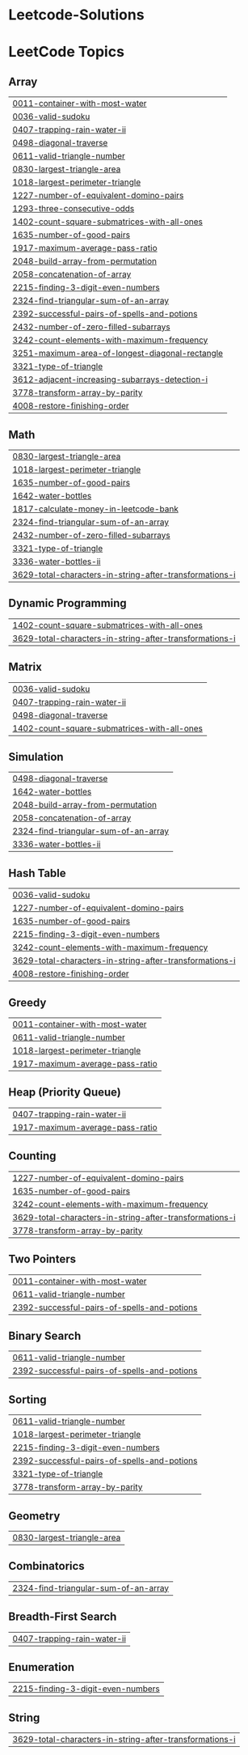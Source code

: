 # Leetcode-Solutions
<!---LeetCode Topics Start-->
# LeetCode Topics
## Array
|  |
| ------- |
| [0011-container-with-most-water](https://github.com/DeependraKeshri/Leetcode-Solutions/tree/master/0011-container-with-most-water) |
| [0036-valid-sudoku](https://github.com/DeependraKeshri/Leetcode-Solutions/tree/master/0036-valid-sudoku) |
| [0407-trapping-rain-water-ii](https://github.com/DeependraKeshri/Leetcode-Solutions/tree/master/0407-trapping-rain-water-ii) |
| [0498-diagonal-traverse](https://github.com/DeependraKeshri/Leetcode-Solutions/tree/master/0498-diagonal-traverse) |
| [0611-valid-triangle-number](https://github.com/DeependraKeshri/Leetcode-Solutions/tree/master/0611-valid-triangle-number) |
| [0830-largest-triangle-area](https://github.com/DeependraKeshri/Leetcode-Solutions/tree/master/0830-largest-triangle-area) |
| [1018-largest-perimeter-triangle](https://github.com/DeependraKeshri/Leetcode-Solutions/tree/master/1018-largest-perimeter-triangle) |
| [1227-number-of-equivalent-domino-pairs](https://github.com/DeependraKeshri/Leetcode-Solutions/tree/master/1227-number-of-equivalent-domino-pairs) |
| [1293-three-consecutive-odds](https://github.com/DeependraKeshri/Leetcode-Solutions/tree/master/1293-three-consecutive-odds) |
| [1402-count-square-submatrices-with-all-ones](https://github.com/DeependraKeshri/Leetcode-Solutions/tree/master/1402-count-square-submatrices-with-all-ones) |
| [1635-number-of-good-pairs](https://github.com/DeependraKeshri/Leetcode-Solutions/tree/master/1635-number-of-good-pairs) |
| [1917-maximum-average-pass-ratio](https://github.com/DeependraKeshri/Leetcode-Solutions/tree/master/1917-maximum-average-pass-ratio) |
| [2048-build-array-from-permutation](https://github.com/DeependraKeshri/Leetcode-Solutions/tree/master/2048-build-array-from-permutation) |
| [2058-concatenation-of-array](https://github.com/DeependraKeshri/Leetcode-Solutions/tree/master/2058-concatenation-of-array) |
| [2215-finding-3-digit-even-numbers](https://github.com/DeependraKeshri/Leetcode-Solutions/tree/master/2215-finding-3-digit-even-numbers) |
| [2324-find-triangular-sum-of-an-array](https://github.com/DeependraKeshri/Leetcode-Solutions/tree/master/2324-find-triangular-sum-of-an-array) |
| [2392-successful-pairs-of-spells-and-potions](https://github.com/DeependraKeshri/Leetcode-Solutions/tree/master/2392-successful-pairs-of-spells-and-potions) |
| [2432-number-of-zero-filled-subarrays](https://github.com/DeependraKeshri/Leetcode-Solutions/tree/master/2432-number-of-zero-filled-subarrays) |
| [3242-count-elements-with-maximum-frequency](https://github.com/DeependraKeshri/Leetcode-Solutions/tree/master/3242-count-elements-with-maximum-frequency) |
| [3251-maximum-area-of-longest-diagonal-rectangle](https://github.com/DeependraKeshri/Leetcode-Solutions/tree/master/3251-maximum-area-of-longest-diagonal-rectangle) |
| [3321-type-of-triangle](https://github.com/DeependraKeshri/Leetcode-Solutions/tree/master/3321-type-of-triangle) |
| [3612-adjacent-increasing-subarrays-detection-i](https://github.com/DeependraKeshri/Leetcode-Solutions/tree/master/3612-adjacent-increasing-subarrays-detection-i) |
| [3778-transform-array-by-parity](https://github.com/DeependraKeshri/Leetcode-Solutions/tree/master/3778-transform-array-by-parity) |
| [4008-restore-finishing-order](https://github.com/DeependraKeshri/Leetcode-Solutions/tree/master/4008-restore-finishing-order) |
## Math
|  |
| ------- |
| [0830-largest-triangle-area](https://github.com/DeependraKeshri/Leetcode-Solutions/tree/master/0830-largest-triangle-area) |
| [1018-largest-perimeter-triangle](https://github.com/DeependraKeshri/Leetcode-Solutions/tree/master/1018-largest-perimeter-triangle) |
| [1635-number-of-good-pairs](https://github.com/DeependraKeshri/Leetcode-Solutions/tree/master/1635-number-of-good-pairs) |
| [1642-water-bottles](https://github.com/DeependraKeshri/Leetcode-Solutions/tree/master/1642-water-bottles) |
| [1817-calculate-money-in-leetcode-bank](https://github.com/DeependraKeshri/Leetcode-Solutions/tree/master/1817-calculate-money-in-leetcode-bank) |
| [2324-find-triangular-sum-of-an-array](https://github.com/DeependraKeshri/Leetcode-Solutions/tree/master/2324-find-triangular-sum-of-an-array) |
| [2432-number-of-zero-filled-subarrays](https://github.com/DeependraKeshri/Leetcode-Solutions/tree/master/2432-number-of-zero-filled-subarrays) |
| [3321-type-of-triangle](https://github.com/DeependraKeshri/Leetcode-Solutions/tree/master/3321-type-of-triangle) |
| [3336-water-bottles-ii](https://github.com/DeependraKeshri/Leetcode-Solutions/tree/master/3336-water-bottles-ii) |
| [3629-total-characters-in-string-after-transformations-i](https://github.com/DeependraKeshri/Leetcode-Solutions/tree/master/3629-total-characters-in-string-after-transformations-i) |
## Dynamic Programming
|  |
| ------- |
| [1402-count-square-submatrices-with-all-ones](https://github.com/DeependraKeshri/Leetcode-Solutions/tree/master/1402-count-square-submatrices-with-all-ones) |
| [3629-total-characters-in-string-after-transformations-i](https://github.com/DeependraKeshri/Leetcode-Solutions/tree/master/3629-total-characters-in-string-after-transformations-i) |
## Matrix
|  |
| ------- |
| [0036-valid-sudoku](https://github.com/DeependraKeshri/Leetcode-Solutions/tree/master/0036-valid-sudoku) |
| [0407-trapping-rain-water-ii](https://github.com/DeependraKeshri/Leetcode-Solutions/tree/master/0407-trapping-rain-water-ii) |
| [0498-diagonal-traverse](https://github.com/DeependraKeshri/Leetcode-Solutions/tree/master/0498-diagonal-traverse) |
| [1402-count-square-submatrices-with-all-ones](https://github.com/DeependraKeshri/Leetcode-Solutions/tree/master/1402-count-square-submatrices-with-all-ones) |
## Simulation
|  |
| ------- |
| [0498-diagonal-traverse](https://github.com/DeependraKeshri/Leetcode-Solutions/tree/master/0498-diagonal-traverse) |
| [1642-water-bottles](https://github.com/DeependraKeshri/Leetcode-Solutions/tree/master/1642-water-bottles) |
| [2048-build-array-from-permutation](https://github.com/DeependraKeshri/Leetcode-Solutions/tree/master/2048-build-array-from-permutation) |
| [2058-concatenation-of-array](https://github.com/DeependraKeshri/Leetcode-Solutions/tree/master/2058-concatenation-of-array) |
| [2324-find-triangular-sum-of-an-array](https://github.com/DeependraKeshri/Leetcode-Solutions/tree/master/2324-find-triangular-sum-of-an-array) |
| [3336-water-bottles-ii](https://github.com/DeependraKeshri/Leetcode-Solutions/tree/master/3336-water-bottles-ii) |
## Hash Table
|  |
| ------- |
| [0036-valid-sudoku](https://github.com/DeependraKeshri/Leetcode-Solutions/tree/master/0036-valid-sudoku) |
| [1227-number-of-equivalent-domino-pairs](https://github.com/DeependraKeshri/Leetcode-Solutions/tree/master/1227-number-of-equivalent-domino-pairs) |
| [1635-number-of-good-pairs](https://github.com/DeependraKeshri/Leetcode-Solutions/tree/master/1635-number-of-good-pairs) |
| [2215-finding-3-digit-even-numbers](https://github.com/DeependraKeshri/Leetcode-Solutions/tree/master/2215-finding-3-digit-even-numbers) |
| [3242-count-elements-with-maximum-frequency](https://github.com/DeependraKeshri/Leetcode-Solutions/tree/master/3242-count-elements-with-maximum-frequency) |
| [3629-total-characters-in-string-after-transformations-i](https://github.com/DeependraKeshri/Leetcode-Solutions/tree/master/3629-total-characters-in-string-after-transformations-i) |
| [4008-restore-finishing-order](https://github.com/DeependraKeshri/Leetcode-Solutions/tree/master/4008-restore-finishing-order) |
## Greedy
|  |
| ------- |
| [0011-container-with-most-water](https://github.com/DeependraKeshri/Leetcode-Solutions/tree/master/0011-container-with-most-water) |
| [0611-valid-triangle-number](https://github.com/DeependraKeshri/Leetcode-Solutions/tree/master/0611-valid-triangle-number) |
| [1018-largest-perimeter-triangle](https://github.com/DeependraKeshri/Leetcode-Solutions/tree/master/1018-largest-perimeter-triangle) |
| [1917-maximum-average-pass-ratio](https://github.com/DeependraKeshri/Leetcode-Solutions/tree/master/1917-maximum-average-pass-ratio) |
## Heap (Priority Queue)
|  |
| ------- |
| [0407-trapping-rain-water-ii](https://github.com/DeependraKeshri/Leetcode-Solutions/tree/master/0407-trapping-rain-water-ii) |
| [1917-maximum-average-pass-ratio](https://github.com/DeependraKeshri/Leetcode-Solutions/tree/master/1917-maximum-average-pass-ratio) |
## Counting
|  |
| ------- |
| [1227-number-of-equivalent-domino-pairs](https://github.com/DeependraKeshri/Leetcode-Solutions/tree/master/1227-number-of-equivalent-domino-pairs) |
| [1635-number-of-good-pairs](https://github.com/DeependraKeshri/Leetcode-Solutions/tree/master/1635-number-of-good-pairs) |
| [3242-count-elements-with-maximum-frequency](https://github.com/DeependraKeshri/Leetcode-Solutions/tree/master/3242-count-elements-with-maximum-frequency) |
| [3629-total-characters-in-string-after-transformations-i](https://github.com/DeependraKeshri/Leetcode-Solutions/tree/master/3629-total-characters-in-string-after-transformations-i) |
| [3778-transform-array-by-parity](https://github.com/DeependraKeshri/Leetcode-Solutions/tree/master/3778-transform-array-by-parity) |
## Two Pointers
|  |
| ------- |
| [0011-container-with-most-water](https://github.com/DeependraKeshri/Leetcode-Solutions/tree/master/0011-container-with-most-water) |
| [0611-valid-triangle-number](https://github.com/DeependraKeshri/Leetcode-Solutions/tree/master/0611-valid-triangle-number) |
| [2392-successful-pairs-of-spells-and-potions](https://github.com/DeependraKeshri/Leetcode-Solutions/tree/master/2392-successful-pairs-of-spells-and-potions) |
## Binary Search
|  |
| ------- |
| [0611-valid-triangle-number](https://github.com/DeependraKeshri/Leetcode-Solutions/tree/master/0611-valid-triangle-number) |
| [2392-successful-pairs-of-spells-and-potions](https://github.com/DeependraKeshri/Leetcode-Solutions/tree/master/2392-successful-pairs-of-spells-and-potions) |
## Sorting
|  |
| ------- |
| [0611-valid-triangle-number](https://github.com/DeependraKeshri/Leetcode-Solutions/tree/master/0611-valid-triangle-number) |
| [1018-largest-perimeter-triangle](https://github.com/DeependraKeshri/Leetcode-Solutions/tree/master/1018-largest-perimeter-triangle) |
| [2215-finding-3-digit-even-numbers](https://github.com/DeependraKeshri/Leetcode-Solutions/tree/master/2215-finding-3-digit-even-numbers) |
| [2392-successful-pairs-of-spells-and-potions](https://github.com/DeependraKeshri/Leetcode-Solutions/tree/master/2392-successful-pairs-of-spells-and-potions) |
| [3321-type-of-triangle](https://github.com/DeependraKeshri/Leetcode-Solutions/tree/master/3321-type-of-triangle) |
| [3778-transform-array-by-parity](https://github.com/DeependraKeshri/Leetcode-Solutions/tree/master/3778-transform-array-by-parity) |
## Geometry
|  |
| ------- |
| [0830-largest-triangle-area](https://github.com/DeependraKeshri/Leetcode-Solutions/tree/master/0830-largest-triangle-area) |
## Combinatorics
|  |
| ------- |
| [2324-find-triangular-sum-of-an-array](https://github.com/DeependraKeshri/Leetcode-Solutions/tree/master/2324-find-triangular-sum-of-an-array) |
## Breadth-First Search
|  |
| ------- |
| [0407-trapping-rain-water-ii](https://github.com/DeependraKeshri/Leetcode-Solutions/tree/master/0407-trapping-rain-water-ii) |
## Enumeration
|  |
| ------- |
| [2215-finding-3-digit-even-numbers](https://github.com/DeependraKeshri/Leetcode-Solutions/tree/master/2215-finding-3-digit-even-numbers) |
## String
|  |
| ------- |
| [3629-total-characters-in-string-after-transformations-i](https://github.com/DeependraKeshri/Leetcode-Solutions/tree/master/3629-total-characters-in-string-after-transformations-i) |
<!---LeetCode Topics End-->